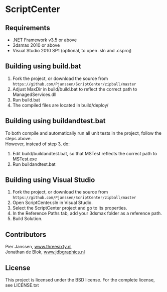 ScriptCenter
============

Requirements
------------
* .NET Framework v3.5 or above
* 3dsmax 2010 or above
* Visual Studio 2010 SP1 (optional, to open .sln and .csproj)

Building using build.bat
------------------------
1. Fork the project, or download the source from 
    `https://github.com/Pjanssen/ScriptCenter/zipball/master`
2. Adjust MaxDir in build/build.bat to reflect the correct path to ManagedServices.dll
3. Run build.bat
4. The compiled files are located in build/deploy/

Building using buildandtest.bat
-------------------------------
To both compile and automatically run all unit tests in the project, follow the steps above.  
However, instead of step 3, do:  

1. Edit build/buildandtest.bat, so that MSTest reflects the correct path to MSTest.exe
2. Run buildandtest.bat

Building using Visual Studio
----------------------------
1. Fork the project, or download the source from 
    `https://github.com/Pjanssen/ScriptCenter/zipball/master`
2. Open ScriptCenter.sln in Visual Studio.
3. Select the ScriptCenter project and go to its properties.
4. In the Reference Paths tab, add your 3dsmax folder as a reference path.
5. Build Solution.

Contributors
------------
Pier Janssen, www.threesixty.nl  
Jonathan de Blok, www.jdbgraphics.nl

License
-------
This project is licensed under the BSD license. For the complete license, see LICENSE.txt
